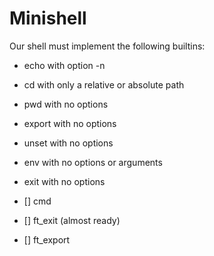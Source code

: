 # Minishell

Our shell must implement the following builtins:
- echo with option -n
- cd with only a relative or absolute path
- pwd with no options
- export with no options
- unset with no options
- env with no options or arguments
- exit with no options


- [] cmd
- [] ft_exit (almost ready)
- [] ft_export
